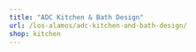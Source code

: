 ```yaml
---
title: "ADC Kitchen & Bath Design"
url: /los-alamos/adc-kitchen-and-bath-design/
shop: kitchen
---
```

